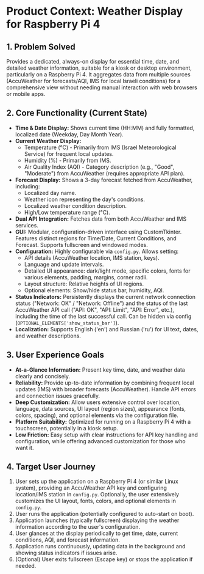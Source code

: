 # Product Context: Weather Display for Raspberry Pi 4

## 1. Problem Solved

Provides a dedicated, always-on display for essential time, date, and detailed weather information, suitable for a kiosk or desktop environment, particularly on a Raspberry Pi 4. It aggregates data from multiple sources (AccuWeather for forecasts/AQI, IMS for local Israeli conditions) for a comprehensive view without needing manual interaction with web browsers or mobile apps.

## 2. Core Functionality (Current State)

- **Time & Date Display:** Shows current time (HH:MM) and fully formatted, localized date (Weekday, Day Month Year).
- **Current Weather Display:**
    - Temperature (°C) - Primarily from IMS (Israel Meteorological Service) for frequent local updates.
    - Humidity (%) - Primarily from IMS.
    - Air Quality Index (AQI) - Category description (e.g., "Good", "Moderate") from AccuWeather (requires appropriate API plan).
- **Forecast Display:** Shows a 3-day forecast fetched from AccuWeather, including:
    - Localized day name.
    - Weather icon representing the day's conditions.
    - Localized weather condition description.
    - High/Low temperature range (°C).
- **Dual API Integration:** Fetches data from both AccuWeather and IMS services.
- **GUI:** Modular, configuration-driven interface using CustomTkinter. Features distinct regions for Time/Date, Current Conditions, and Forecast. Supports fullscreen and windowed modes.
- **Configuration:** Highly configurable via `config.py`. Allows setting:
    - API details (AccuWeather location, IMS station, keys).
    - Language and update intervals.
    - Detailed UI appearance: dark/light mode, specific colors, fonts for various elements, padding, margins, corner radii.
    - Layout structure: Relative heights of UI regions.
    - Optional elements: Show/hide status bar, humidity, AQI.
- **Status Indicators:** Persistently displays the current network connection status ("Network: OK" / "Network: Offline") and the status of the last AccuWeather API call ("API: OK", "API: Limit", "API: Error", etc.), including the time of the last successful call. Can be hidden via config (`OPTIONAL_ELEMENTS['show_status_bar']`).
- **Localization:** Supports English ('en') and Russian ('ru') for UI text, dates, and weather descriptions.

## 3. User Experience Goals

- **At-a-Glance Information:** Present key time, date, and weather data clearly and concisely.
- **Reliability:** Provide up-to-date information by combining frequent local updates (IMS) with broader forecasts (AccuWeather). Handle API errors and connection issues gracefully.
- **Deep Customization:** Allow users extensive control over location, language, data sources, UI layout (region sizes), appearance (fonts, colors, spacing), and optional elements via the configuration file.
- **Platform Suitability:** Optimized for running on a Raspberry Pi 4 with a touchscreen, potentially in a kiosk setup.
- **Low Friction:** Easy setup with clear instructions for API key handling and configuration, while offering advanced customization for those who want it.

## 4. Target User Journey

1.  User sets up the application on a Raspberry Pi 4 (or similar Linux system), providing an AccuWeather API key and configuring location/IMS station in `config.py`. Optionally, the user extensively customizes the UI layout, fonts, colors, and optional elements in `config.py`.
2.  User runs the application (potentially configured to auto-start on boot).
3.  Application launches (typically fullscreen) displaying the weather information according to the user's configuration.
4.  User glances at the display periodically to get time, date, current conditions, AQI, and forecast information.
5.  Application runs continuously, updating data in the background and showing status indicators if issues arise.
6.  (Optional) User exits fullscreen (Escape key) or stops the application if needed.
